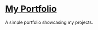# [My Portfolio](https://mgiannopoulos24-portfolio.netlify.app/)

A simple portfolio showcasing my projects.